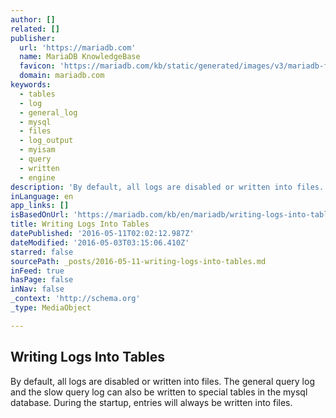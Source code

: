 ```yaml
---
author: []
related: []
publisher:
  url: 'https://mariadb.com'
  name: MariaDB KnowledgeBase
  favicon: 'https://mariadb.com/kb/static/generated/images/v3/mariadb-favicon-bcd9112d9fa47e0c0ae223b6e9a49b93bebd08f6.ico'
  domain: mariadb.com
keywords:
  - tables
  - log
  - general_log
  - mysql
  - files
  - log_output
  - myisam
  - query
  - written
  - engine
description: 'By default, all logs are disabled or written into files. The general query log and the slow query log can also be written to special tables in the mysql database. During the startup, entries will always be written into files.'
inLanguage: en
app_links: []
isBasedOnUrl: 'https://mariadb.com/kb/en/mariadb/writing-logs-into-tables/'
title: Writing Logs Into Tables
datePublished: '2016-05-11T02:02:12.987Z'
dateModified: '2016-05-03T03:15:06.410Z'
starred: false
sourcePath: _posts/2016-05-11-writing-logs-into-tables.md
inFeed: true
hasPage: false
inNav: false
_context: 'http://schema.org'
_type: MediaObject

---
```

<article style=""><h1>Writing Logs Into Tables</h1><p>By default, all logs are disabled or written into files. The general query log and the slow query log can also be written to special tables in the mysql database. During the startup, entries will always be written into files.</p></article>